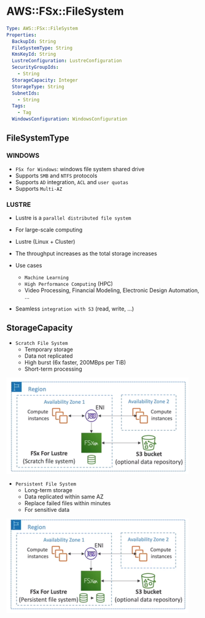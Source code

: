 # AWS::FSx::FileSystem

```yaml
Type: AWS::FSx::FileSystem
Properties:
  BackupId: String
  FileSystemType: String
  KmsKeyId: String
  LustreConfiguration: LustreConfiguration
  SecurityGroupIds:
    - String
  StorageCapacity: Integer
  StorageType: String
  SubnetIds:
    - String
  Tags:
    - Tag
  WindowsConfiguration: WindowsConfiguration
```

## FileSystemType

### WINDOWS

- `FSx for Windows`: windows file system shared drive
- Supports `SMB` and `NTFS` protocols
- Supports `AD` integration, `ACL` and `user quotas`
- Supports `Multi-AZ`

### LUSTRE

- Lustre is a `parallel distributed file system`
- For large-scale computing
- Lustre (Linux + Cluster)
- The throughput increases as the total storage increases

- Use cases

  - `Machine Learning`
  - `High Performance Computing` (HPC)
  - Video Processing, Financial Modeling, Electronic Design Automation, ...

- Seamless `integration with S3` (read, write, ...)

## StorageCapacity

- `Scratch File System`
  - Temporary storage
  - Data not replicated
  - High burst (6x faster, 200MBps per TiB)
  - Short-term processing

![Scratch File System](../../../images/fsx-scratch-filesystem.png)

- `Persistent File System`
  - Long-term storage
  - Data replicated within same AZ
  - Replace failed files within minutes
  - For sensitive data

![Persistent File System](../../../images/fsx-persistent-filesystem.png)
